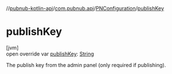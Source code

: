 //[pubnub-kotlin-api](../../../index.md)/[com.pubnub.api](../index.md)/[PNConfiguration](index.md)/[publishKey](publish-key.md)

# publishKey

[jvm]\
open override var [publishKey](publish-key.md): [String](https://kotlinlang.org/api/latest/jvm/stdlib/kotlin/-string/index.html)

The publish key from the admin panel (only required if publishing).
